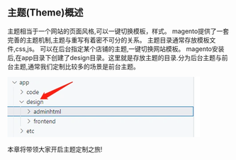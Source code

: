 ## 主题(Theme)概述

主题相当于一个网站的页面风格,可以一键切换模板，样式。
magento提供了一套完善的主题机制,主题与重写有着密不可分的关系。
主题目录通常存放模板文件,css,js。
可以在后台指定某个店铺的主题,一键切换网站模板。
magento安装后,在app目录下创建了design目录。这里就是存放主题的目录.分为后台主题与前台主题,通常我们定制比较多的场景是前台主题。

![](images/1.webp)

本章将带领大家开启主题定制之旅!


 